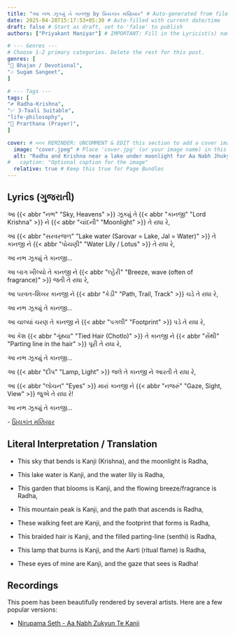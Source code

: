 ```yaml
---
title: "આ નભ ઝૂક્યું તે કાનજી by પ્રિયકાંત મણિયાર" # Auto-generated from filename
date: 2025-04-28T15:17:53+05:30 # Auto-filled with current date/time
draft: false # Start as draft, set to 'false' to publish
authors: ["Priyakant Maniyar"] # IMPORTANT: Fill in the Lyricist(s) name(s), e.g., ["Avinash Vyas"]

# --- Genres ---
# Choose 1-2 primary categories. Delete the rest for this post.
genres: [
"🙏 Bhajan / Devotional",
"🎶 Sugam Sangeet",
]

# --- Tags ---
tags: [
"༗ Radha-Krishna",
"✅ 3-Taali Suitable",
"life-philosophy",
"🙏 Prarthana (Prayer)",
]

cover: # <<< REMINDER: UNCOMMENT & EDIT this section to add a cover image!
  image: "cover.jpeg" # Place 'cover.jpg' (or your image name) in this folder
  alt: "Radha and Krishna near a lake under moonlight for Aa Nabh Jhukyu"
#   caption: "Optional caption for the image"
  relative: true # Keep this true for Page Bundles
---
```


<!--
Quick Reminders:
- Fill in 'authors' above.
- Choose appropriate 'genres' and 'tags' from the commented lists, then delete the unused comments for this post. Add others if truly needed.
- Add a cover image by placing it in this folder and configuring the 'cover:' section.
- Use ## (H2) for the main sections below (Lyrics, Explanation, etc.).
- Use ### (H3) or **** (bold) for sub-points like word meanings.
- Use <abbr title="Definition">Word</abbr> for hover meanings.
- Set 'draft: false' in the front matter when ready to publish.
-->

## Lyrics (ગુજરાતી)

આ {{< abbr "નભ" "Sky, Heavens" >}} ઝૂક્યું તે {{< abbr "કાનજી" "Lord Krishna" >}} ને {{< abbr "ચાંદની" "Moonlight" >}} તે રાધા રે,

આ {{< abbr "સરવરજળ" "Lake water (Sarovar = Lake, Jal = Water)" >}} તે કાનજી ને {{< abbr "પોયણી" "Water Lily / Lotus" >}} તે રાધા રે,

આ નભ ઝૂક્યું તે કાનજી…

આ બાગ ખીલ્યો તે કાનજી ને {{< abbr "લ્હેરી" "Breeze, wave (often of fragrance)" >}} જતી તે રાધા રે,

આ પરવત-શિખર કાનજી ને {{< abbr "કેડી" "Path, Trail, Track" >}} ચડે તે રાધા રે,

આ નભ ઝૂક્યું તે કાનજી…

આ ચાલ્યાં ચરણ તે કાનજી ને {{< abbr "પગલી" "Footprint" >}} પડે તે રાધા રે,

આ કેશ {{< abbr "ગૂંથ્યા" "Tied Hair (Chotlo)" >}} તે કાનજી ને {{< abbr "સેંથી" "Parting line in the hair" >}} પૂરી તે રાધા રે,

આ નભ ઝૂક્યું તે કાનજી…

આ {{< abbr "દીપ" "Lamp, Light" >}} જલે તે કાનજી ને આરતી તે રાધા રે,

આ {{< abbr "લોચન" "Eyes" >}} મારાં કાનજી ને {{< abbr "નજરું" "Gaze, Sight, View" >}} જુએ તે રાધા રે!

આ નભ ઝૂક્યું તે કાનજી…

\- [પ્રિયકાંત મણિયાર](/authors/priyakant-maniyar)

## Literal Interpretation / Translation

- This sky that bends is Kanji (Krishna), and the moonlight is Radha,
- This lake water is Kanji, and the water lily is Radha,

- This garden that blooms is Kanji, and the flowing breeze/fragrance is Radha,
- This mountain peak is Kanji, and the path that ascends is Radha,

- These walking feet are Kanji, and the footprint that forms is Radha,
- This braided hair is Kanji, and the filled parting-line (senthi) is Radha,

- This lamp that burns is Kanji, and the Aarti (ritual flame) is Radha,
- These eyes of mine are Kanji, and the gaze that sees is Radha!

## Recordings

This poem has been beautifully rendered by several artists. Here are a few popular versions:

- [Nirupama Seth - Aa Nabh Zukyun Te Kanji](https://www.youtube.com/watch?v=TF8e-qvHm00)
